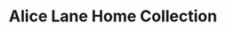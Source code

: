 ---
title: "Alice Lane Home Collection"
url: /salt-lake-city/alice-lane-home-collection/
shop: Haushaltsartikel
---
